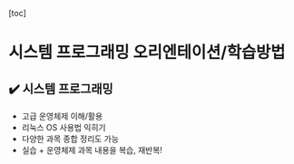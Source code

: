 [toc]

# 시스템 프로그래밍 오리엔테이션/학습방법

## :heavy_check_mark: 시스템 프로그래밍

- 고급 운영체제 이해/활용
- 리눅스 OS 사용법 익히기
- 다양한 과목 종합 정리도 가능
- 실습 + 운영체제 과목 내용을 복습, 재반복!


